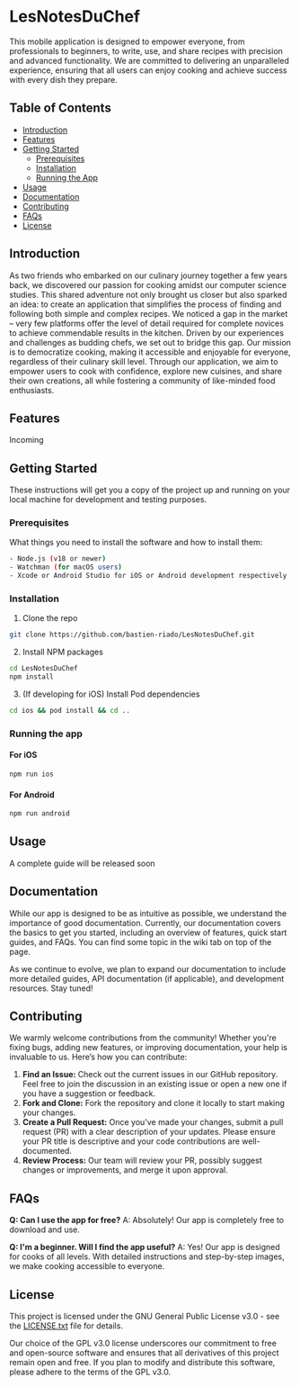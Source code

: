 # LesNotesDuChef

This mobile application is designed to empower everyone, from professionals to beginners, to write, use, and share recipes with precision and advanced functionality. We are committed to delivering an unparalleled experience, ensuring that all users can enjoy cooking and achieve success with every dish they prepare.

## Table of Contents

- [Introduction](#introduction)
- [Features](#features)
- [Getting Started](#getting-started)
  - [Prerequisites](#prerequisites)
  - [Installation](#installation)
  - [Running the App](#running-the-app)
- [Usage](#usage)
- [Documentation](#documentation)
- [Contributing](#contributing)
- [FAQs](#faqs)
- [License](#license)

## Introduction

As two friends who embarked on our culinary journey together a few years back, we discovered our passion for cooking amidst our computer science studies. This shared adventure not only brought us closer but also sparked an idea: to create an application that simplifies the process of finding and following both simple and complex recipes. We noticed a gap in the market – very few platforms offer the level of detail required for complete novices to achieve commendable results in the kitchen. Driven by our experiences and challenges as budding chefs, we set out to bridge this gap. Our mission is to democratize cooking, making it accessible and enjoyable for everyone, regardless of their culinary skill level. Through our application, we aim to empower users to cook with confidence, explore new cuisines, and share their own creations, all while fostering a community of like-minded food enthusiasts.

## Features

Incoming

## Getting Started

These instructions will get you a copy of the project up and running on your local machine for development and testing purposes.

### Prerequisites

What things you need to install the software and how to install them:

```bash
- Node.js (v18 or newer)
- Watchman (for macOS users)
- Xcode or Android Studio for iOS or Android development respectively
```

### Installation

1. Clone the repo

```bash
git clone https://github.com/bastien-riado/LesNotesDuChef.git
```

2. Install NPM packages

```bash
cd LesNotesDuChef
npm install
```

3. (If developing for iOS) Install Pod dependencies

```bash
cd ios && pod install && cd ..
```

### Running the app

#### For iOS

```bash
npm run ios
```

#### For Android

```bash
npm run android
```

## Usage

A complete guide will be released soon

## Documentation

While our app is designed to be as intuitive as possible, we understand the importance of good documentation. Currently, our documentation covers the basics to get you started, including an overview of features, quick start guides, and FAQs.
You can find some topic in the wiki tab on top of the page.

As we continue to evolve, we plan to expand our documentation to include more detailed guides, API documentation (if applicable), and development resources. Stay tuned!

## Contributing

We warmly welcome contributions from the community! Whether you're fixing bugs, adding new features, or improving documentation, your help is invaluable to us. Here’s how you can contribute:

1. **Find an Issue:** Check out the current issues in our GitHub repository. Feel free to join the discussion in an existing issue or open a new one if you have a suggestion or feedback.
2. **Fork and Clone:** Fork the repository and clone it locally to start making your changes.
3. **Create a Pull Request:** Once you've made your changes, submit a pull request (PR) with a clear description of your updates. Please ensure your PR title is descriptive and your code contributions are well-documented.
4. **Review Process:** Our team will review your PR, possibly suggest changes or improvements, and merge it upon approval.

## FAQs

**Q: Can I use the app for free?**
A: Absolutely! Our app is completely free to download and use.

**Q: I'm a beginner. Will I find the app useful?**
A: Yes! Our app is designed for cooks of all levels. With detailed instructions and step-by-step images, we make cooking accessible to everyone.

## License

This project is licensed under the GNU General Public License v3.0 - see the [LICENSE.txt](LICENSE.txt) file for details.

Our choice of the GPL v3.0 license underscores our commitment to free and open-source software and ensures that all derivatives of this project remain open and free. If you plan to modify and distribute this software, please adhere to the terms of the GPL v3.0.
